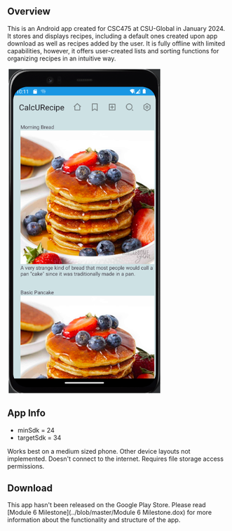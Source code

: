 ## Overview

This is an Android app created for CSC475 at CSU-Global in January 2024. It stores and displays recipes, including a default ones created upon app download as well as recipes added by the user. It is fully offline with limited capabilities, however, it offers user-created lists and sorting functions for organizing recipes in an intuitive way.

![Screenshot of Home Page of App](https://github.com/TheArcher7/CalcURecipe/blob/master/HomeImage.png)

## App Info

- minSdk = 24
- targetSdk = 34

Works best on a medium sized phone. Other device layouts not implemented. Doesn't connect to the internet. Requires file storage access permissions.

## Download

This app hasn't been released on the Google Play Store. Please read [Module 6 Milestone](../blob/master/Module 6 Milestone.dox) for more information about the functionality and structure of the app.
